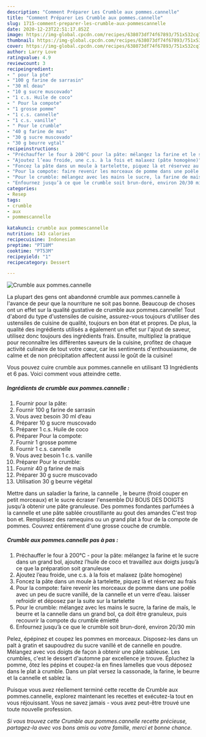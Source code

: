 ```yaml
---
description: "Comment Préparer Les Crumble aux pommes.cannelle"
title: "Comment Préparer Les Crumble aux pommes.cannelle"
slug: 1715-comment-preparer-les-crumble-aux-pommescannelle
date: 2020-12-23T22:51:17.852Z
image: https://img-global.cpcdn.com/recipes/638073df74f67893/751x532cq70/crumble-aux-pommescannelle-photo-principale-de-la-recette.jpg
thumbnail: https://img-global.cpcdn.com/recipes/638073df74f67893/751x532cq70/crumble-aux-pommescannelle-photo-principale-de-la-recette.jpg
cover: https://img-global.cpcdn.com/recipes/638073df74f67893/751x532cq70/crumble-aux-pommescannelle-photo-principale-de-la-recette.jpg
author: Larry Love
ratingvalue: 4.9
reviewcount: 3
recipeingredient:
- " pour la pte"
- "100 g farine de sarrasin"
- "30 ml deau"
- "10 g sucre muscovado"
- "1 c.s. Huile de coco"
- " Pour la compote"
- "1 grosse pomme"
- "1 c.s. cannelle"
- "1 c.s. vanille"
- " Pour le crumble"
- "40 g farine de mas"
- "30 g sucre muscovado"
- "30 g beurre vgtal"
recipeinstructions:
- "Préchauffer le four à 200°C pour la pâte: mélangez la farine et le sucre dans un grand bol, ajoutez l’huile de coco et travaillez aux doigts jusqu’à ce que la préparation soit granuleuse"
- "Ajoutez l’eau froide, une c.s. à la fois et malaxez (pâte homogène)"
- "Foncez la pâte dans un moule à tartelette, piquez là et réservez au frais"
- "Pour la compote: faire revenir les morceaux de pomme dans une poêle avec un peu de sucre vanillé, de la cannelle et un verre d’eau. laisser refroidir et déposez par la suite sur la tartelette"
- "Pour le crumble: mélangez avec les mains le sucre, la farine de maïs, le beurre et la cannelle dans un grand bol, ça doit être granuleux, puis recouvrir la compote du crumble émietté"
- "Enfournez jusqu’à ce que le crumble soit brun-doré, environ 20/30 min"
categories:
- Resep
tags:
- crumble
- aux
- pommescannelle

katakunci: crumble aux pommescannelle 
nutrition: 143 calories
recipecuisine: Indonesian
preptime: "PT18M"
cooktime: "PT53M"
recipeyield: "1"
recipecategory: Dessert

---
```



![Crumble aux pommes.cannelle](https://img-global.cpcdn.com/recipes/638073df74f67893/751x532cq70/crumble-aux-pommescannelle-photo-principale-de-la-recette.jpg)

La plupart des gens ont abandonné crumble aux pommes.cannelle à l'avance de peur que la nourriture ne soit pas bonne. Beaucoup de choses ont un effet sur la qualité gustative de crumble aux pommes.cannelle! Tout d'abord du type d'ustensiles de cuisine, assurez-vous toujours d'utiliser des ustensiles de cuisine de qualité, toujours en bon état et propres. De plus, la qualité des ingrédients utilisés a également un effet sur l'ajout de saveur, utilisez donc toujours des ingrédients frais. Ensuite, multipliez la pratique pour reconnaître les différentes saveurs de la cuisine, profitez de chaque activité culinaire de tout votre cœur, car les sentiments d'enthousiasme, de calme et de non précipitation affectent aussi le goût de la cuisine!

<!--inarticleads1-->

Vous pouvez cuire crumble aux pommes.cannelle en utilisant 13 Ingrédients et 6 pas. Voici comment vous atteindre cette.

##### Ingrédients de crumble aux pommes.cannelle :

1. Fournir  pour la pâte:
1. Fournir 100 g farine de sarrasin
1. Vous avez besoin 30 ml d’eau
1. Préparer 10 g sucre muscovado
1. Préparer 1 c.s. Huile de coco
1. Préparer  Pour la compote:
1. Fournir 1 grosse pomme
1. Fournir 1 c.s. cannelle
1. Vous avez besoin 1 c.s. vanille
1. Préparer  Pour le crumble:
1. Fournir 40 g farine de maïs
1. Préparer 30 g sucre muscovado
1. Utilisation 30 g beurre végétal


Mettre dans un saladier la farine, la cannelle , le beurre (froid couper en petit morceaux) et le sucre écraser l&#39;ensemble DU BOUS DES DOIGTS jusqu&#39;à obtenir une pâte granuleuse. Des pommes fondantes parfumées à la cannelle et une pâte sablée croustillante au gout des amandes C&#39;est trop bon et. Remplissez des ramequins ou un grand plat à four de la compote de pommes. Couvrez entièrement d&#39;une grosse couche de crumble. 

<!--inarticleads2-->

##### Crumble aux pommes.cannelle pas à pas :

1. Préchauffer le four à 200°C - pour la pâte: mélangez la farine et le sucre dans un grand bol, ajoutez l’huile de coco et travaillez aux doigts jusqu’à ce que la préparation soit granuleuse
1. Ajoutez l’eau froide, une c.s. à la fois et malaxez (pâte homogène)
1. Foncez la pâte dans un moule à tartelette, piquez là et réservez au frais
1. Pour la compote: faire revenir les morceaux de pomme dans une poêle avec un peu de sucre vanillé, de la cannelle et un verre d’eau. laisser refroidir et déposez par la suite sur la tartelette
1. Pour le crumble: mélangez avec les mains le sucre, la farine de maïs, le beurre et la cannelle dans un grand bol, ça doit être granuleux, puis recouvrir la compote du crumble émietté
1. Enfournez jusqu’à ce que le crumble soit brun-doré, environ 20/30 min


Pelez, épépinez et coupez les pommes en morceaux. Disposez-les dans un palt à gratin et saupoudrez du sucre vanillé et de cannelle en poudre. Mélangez avec vos doigts de façon à obtenir une pâte sableuse. Les crumbles, c&#39;est le dessert d&#39;automne par excellence je trouve. Épluchez la pomme, ôtez les pépins et coupez-la en fines lamelles que vous déposez dans le plat à crumble. Dans un plat versez la cassonade, la farine, le beurre et la cannelle et sablez la. 

<!--inarticleads1-->

<p>
Puisque vous avez réellement terminé cette recette de Crumble aux pommes.cannelle, explorez maintenant les recettes et exécutez-la tout en vous réjouissant. Vous ne savez jamais - vous avez peut-être trouvé une toute nouvelle profession.
</p>

<p>
<i>Si vous trouvez cette Crumble aux pommes.cannelle recette précieuse, partagez-la avec vos bons amis ou votre famille, merci et bonne chance.</i>
</p>
